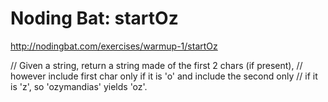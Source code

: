 # Noding Bat: startOz

http://nodingbat.com/exercises/warmup-1/startOz


// Given a string, return a string made of the first 2 chars (if present),
// however include first char only if it is 'o' and include the second only
// if it is 'z', so 'ozymandias' yields 'oz'.
